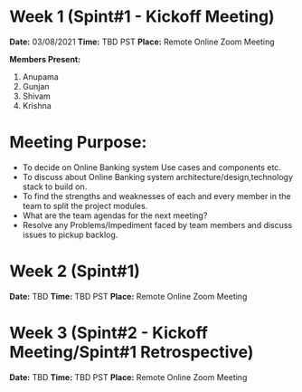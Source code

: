 # Week 1 (Spint#1 - Kickoff Meeting)

<b>Date:</b> 03/08/2021
<b>Time:</b> TBD PST
<b>Place:</b> Remote Online Zoom Meeting

<b>Members Present: </b> 
1. Anupama  
2. Gunjan
3. Shivam  
4. Krishna  

# Meeting Purpose:
*  To decide on Online Banking system Use cases and components etc.
*  To discuss about Online Banking system architecture/design,technology stack to build on.
*  To find the strengths and weaknesses of each and every member in the team to split the project modules.
*  What are the team agendas for the next meeting?
*  Resolve any Problems/Impediment faced by team members and discuss issues to pickup backlog.

# Week 2 (Spint#1)

<b>Date:</b> TBD
<b>Time:</b> TBD PST
<b>Place:</b> Remote Online Zoom Meeting

# Week 3 (Spint#2 - Kickoff Meeting/Spint#1 Retrospective)
<b>Date:</b> TBD
<b>Time:</b> TBD PST
<b>Place:</b> Remote Online Zoom Meeting

